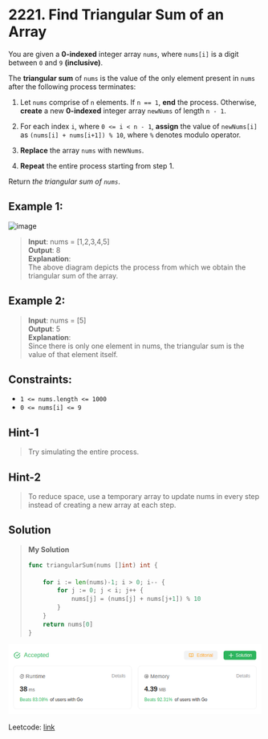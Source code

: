 # 2221. Find Triangular Sum of an Array

You are given a **0-indexed** integer array `nums`, where `nums[i]` is a digit between `0` and `9` **(inclusive)**.

The **triangular sum** of `nums` is the value of the only element present in `nums` after the following process terminates:

1. Let `nums` comprise of `n` elements. If `n == 1`, **end** the process. Otherwise, **create** a new **0-indexed** integer array `newNums` of length `n - 1`.

2. For each index `i`, where `0 <= i < n - 1`, **assign** the value of `newNums[i]` as `(nums[i] + nums[i+1]) % 10`, where `%` denotes modulo operator.

3. **Replace** the array `nums` with new`Nums`.

4. **Repeat** the entire process starting from step 1.

Return *the triangular sum of `nums`*.

## Example 1:
![image](https://assets.leetcode.com/uploads/2022/02/22/ex1drawio.png)
> **Input**: nums = [1,2,3,4,5] \
> **Output**: 8 \
> **Explanation**: \
The above diagram depicts the process from which we obtain the triangular sum of the array.

## Example 2:
> **Input**: nums = [5] \
> **Output**: 5 \
> **Explanation**: \
Since there is only one element in nums, the triangular sum is the value of that element itself.

## Constraints:
* `1 <= nums.length <= 1000`
* `0 <= nums[i] <= 9`

## Hint-1
> Try simulating the entire process.

## Hint-2
> To reduce space, use a temporary array to update nums in every step instead of creating a new array at each step.

## Solution
> **My Solution**
> ```go
> func triangularSum(nums []int) int {
>    
>     for i := len(nums)-1; i > 0; i-- {
>         for j := 0; j < i; j++ {
>             nums[j] = (nums[j] + nums[j+1]) % 10
>         }
>     }    
>     return nums[0]
> }
> ```

![result](2221.png)

Leetcode: [link](https://leetcode.com/problems/find-triangular-sum-of-an-array/description/)